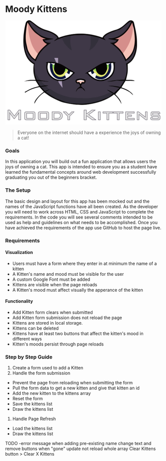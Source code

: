 Moody Kittens
=============

![moody-kittens](moody-logo.png)

> Everyone on the internet should have a experience the joys of owning a cat!

### Goals
In this application you will build out a fun application that allows users the joys of owning a cat. This app is intended to ensure you as a student have learned the fundamental concepts around web development successfully graduating you out of the beginners bracket.

### The Setup
The basic design and layout for this app has been mocked out and the names of the JavaScript functions have all been created. As the developer you will need to work across HTML, CSS and JavaScript to complete the requirements. In the code you will see several comments intended to be used as help and guidelines on what needs to be accomplished. Once you have achieved the requirements of the app use GitHub to host the page live.

### Requirements

#### Visualization
- Users must have a form where they enter in at minimum the name of a kitten
- A Kitten's name and mood must be visible for the user 
- A custom Google Font must be added
- Kittens are visible when the page reloads
- A Kitten's mood must affect visually the apperance of the kitten


#### Functionality 
- Add Kitten form clears when submitted
- Add Kitten form submission does not reload the page 
- Kittens are stored in local storage. 
- Kittens can be deleted
- Kittens have at least two buttons that affect the kitten's mood in different ways
- Kitten's moods persist through page reloads

### Step by Step Guide

1. Create a form used to add a Kitten
1. Handle the form submission
  - Prevent the page from reloading when submitting the form
  - Pull the form data to get a new kitten and give that kitten an id
  - Add the new kitten to the kittens array
  - Reset the form
  - Save the kittens list
  - Draw the kittens list
1. Handle Page Refresh
  - Load the kittens list
  - Draw the kittens list

TODO 
-error message when adding pre-existing name
change text and remove buttons when "gone"
update not reload whole array
Clear Kittens button > Clear X Kittens
